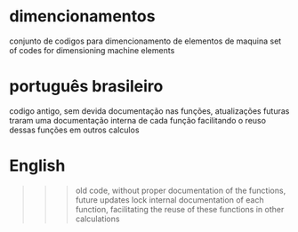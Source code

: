 # dimencionamentos
 conjunto de codigos para dimencionamento de elementos de maquina
 set of codes for dimensioning machine elements
 
 # português brasileiro
 codigo antigo, sem devida documentação nas funções, atualizações futuras traram uma documentação interna de cada função facilitando o reuso dessas funções em outros calculos


 # English
 >>>old code, without proper documentation of the functions, future updates lock internal documentation of each function, facilitating the reuse of these functions in other calculations